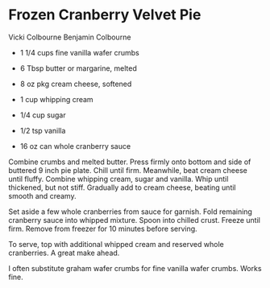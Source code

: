 # Frozen Cranberry Velvet Pie

Vicki Colbourne
Benjamin Colbourne

- 1 1/4 cups fine vanilla wafer crumbs
- 6 Tbsp butter or margarine, melted
- 8 oz pkg cream cheese, softened

- 1 cup whipping cream
- 1/4 cup sugar
- 1/2 tsp vanilla
- 16 oz can whole cranberry sauce

Combine crumbs and melted butter. Press firmly onto bottom and side of buttered 9 inch pie plate. Chill until firm. Meanwhile, beat cream cheese until fluffy. Combine whipping cream, sugar and vanilla. Whip until thickened, but not stiff. Gradually add to cream cheese, beating until smooth and creamy.

Set aside a few whole cranberries from sauce for garnish. Fold remaining cranberry sauce into whipped mixture. Spoon into chilled crust. Freeze until firm. Remove from freezer for 10 minutes before serving.

To serve, top with additional whipped cream and reserved whole cranberries. A great make ahead.

I often substitute graham wafer crumbs for fine vanilla wafer crumbs.  Works fine.